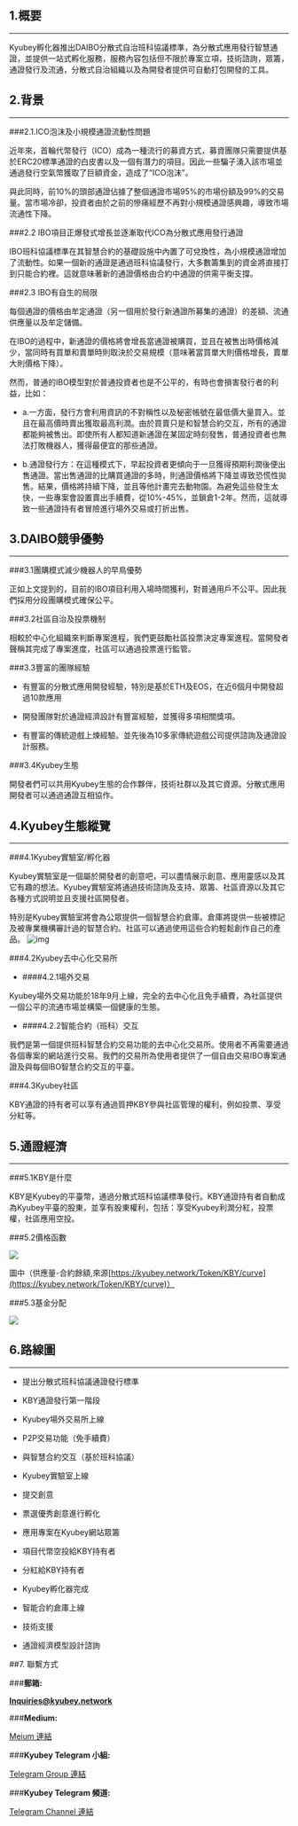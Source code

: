 **1.概要**
---
---
Kyubey孵化器推出DAIBO分散式自治班科協議標準，為分散式應用發行智慧通證，並提供一站式孵化服務，服務內容包括但不限於專案立項，技術諮詢，眾籌，通證發行及流通，分散式自治組織以及為開發者提供可自動打包開發的工具。

  

**2.背景**
---
---
###2.1.ICO泡沫及小規模通證流動性問題

近年來，首輪代幣發行（ICO）成為一種流行的募資方式，募資團隊只需要提供基於ERC20標準通證的白皮書以及一個有潛力的項目。因此一些騙子湧入該市場並通過發行空氣幣獲取了巨額資金，造成了“ICO泡沫”。

與此同時，前10%的頭部通證佔據了整個通證市場95%的市場份額及99%的交易量。當市場冷卻，投資者由於之前的慘痛經歷不再對小規模通證感興趣，導致市場流通性下降。

  

###2.2  IBO項目正爆發式增長並逐漸取代ICO為分散式應用發行通證

IBO班科協議標準在其智慧合約的基礎設施中內置了可兌換性，為小規模通證增加了流動性。如果一個新的通證是通過班科協議發行，大多數籌集到的資金將直接打到只能合約裡。這就意味著新的通證價格由合約中通證的供需平衡支撐。

  

###2.3 IBO有自生的局限

每個通證的價格由牟定通證（另一個用於發行新通證所募集的通證）的差額、流通供應量以及牟定儲備。

在IBO的過程中，新通證的價格將會增長當通證被購買，並且在被售出時價格減少，當同時有買單和賣單時則取決於交易規模（意味著當買單大則價格增長，賣單大則價格下降）。

然而，普通的IBO模型對於普通投資者也是不公平的，有時也會損害發行者的利益，比如：

* a.一方面，發行方會利用資訊的不對稱性以及秘密帳號在最低價大量買入。並且在最高價時賣出獲取最高利潤。由於買賣只是和智慧合約交互，所有的通證都能夠被售出。即使所有人都知道新通證在某固定時刻發售，普通投資者也無法打敗機器人，獲得最便宜的那些通證。

* b.通證發行方：在這種模式下，早起投資者更傾向于一旦獲得預期利潤後便出售通證。當出售通證的比購買通證的多時，則通證價格將下降並導致恐慌性拋售。結果，價格將持續下降，並且等他計畫完去動物園。為避免這些發生太快，一些專案會設置賣出手續費，從10%-45%，並鎖倉1-2年。然而，這就導致一些通證持有者冒險進行場外交易或打折出售。

  

**3.DAIBO競爭優勢**
---
---

###3.1團購模式減少機器人的早鳥優勢

正如上文提到的，目前的IBO項目利用入場時間獲利，對普通用戶不公平。因此我們採用分段團購模式確保公平。

  

###3.2社區自治及投票機制

相較於中心化組織來判斷專案進程，我們更鼓勵社區投票決定專案進程。當開發者聲稱其完成了專案進度，社區可以通過投票進行監管。

  

###3.3豐富的團隊經驗

*   有豐富的分散式應用開發經驗，特別是基於ETH及EOS，在近6個月中開發超過10款應用
    

*   開發團隊對於通證經濟設計有豐富經驗，並獲得多項相關獎項。
    

*   有豐富的傳統遊戲上煉經驗。並先後為10多家傳統遊戲公司提供諮詢及通證設計服務。
    

###3.4Kyubey生態

開發者們可以共用Kyubey生態的合作夥伴，技術社群以及其它資源。分散式應用開發者可以通過通證互相協作。

  

**4.Kyubey生態縱覽**
---
---
###4.1Kyubey實驗室/孵化器

Kyubey實驗室是一個屬於開發者的創意吧，可以盡情展示創意、應用靈感以及其它有趣的想法。Kyubey實驗室將通過技術諮詢及支持、眾籌、社區資源以及其它各種方式説明並且支援社區開發者。

特別是Kyubey實驗室將會為公眾提供一個智慧合約倉庫。倉庫將提供一些被標記及被專業機構審計過的智慧合約。社區可以通過使用這些合約輕鬆創作自己的產品。
![img](/token_assets/KBY/images/KBY_1_EN.png)
  

###4.2Kyubey去中心化交易所

* ####4.2.1場外交易

Kyubey場外交易功能於18年9月上線，完全的去中心化且免手續費，為社區提供一個公平的流通市場並構築一個健康的生態。

  

* ####4.2.2智能合約（班科）交互

我們是第一個提供班科智慧合約交易功能的去中心化交易所。使用者不再需要通過各個專案的網站進行交易。我們的交易所為使用者提供了一個自由交易IBO專案通證及與每個IBO智慧合約交互的平臺。

  

###4.3Kyubey社區

KBY通證的持有者可以享有通過質押KBY參與社區管理的權利，例如投票、享受分紅等。

  

**5.通證經濟**
---
---
###5.1KBY是什麼

KBY是Kyubey的平臺幣，通過分散式班科協議標準發行。KBY通證持有者自動成為Kyubey平臺的股東，並享有股東權利，包括：享受Kyubey利潤分紅，投票權，社區應用空投。

###5.2價格函數

![](https://i.loli.net/2018/11/01/5bdb06784b81b.png)

圖中（供應量-合約餘額,來源[https://kyubey.network/Token/KBY/curve](https://kyubey.network/Token/KBY/curve)）

###5.3基金分配

![](https://i.loli.net/2018/11/04/5bde414344e47.png)

**6.路線圖**
---
---
*  提出分散式班科協議通證發行標準

*  KBY通證發行第一階段

*  Kyubey場外交易所上線

  * P2P交易功能（免手續費）

  * 與智慧合約交互（基於班科協議）

*  Kyubey實驗室上線

*  提交創意

*  票選優秀創意進行孵化

*  應用專案在Kyubey網站眾籌

  * 項目代幣空投給KBY持有者

  * 分紅給KBY持有者

*  Kyubey孵化器完成

  * 智能合約倉庫上線

  * 技術支援

  * 通證經濟模型設計諮詢

##7.  聯繫方式
    

###**郵箱:**

**Inquiries@kyubey.network**

###**Medium:**

[Meium 連結](https://medium.com/@kyubeynetwork/)

###**Kyubey Telegram 小組:**

[Telegram Group 連結](https://t.me/Kyubey_Network)

###**Kyubey Telegram 頻道:**

[Telegram Channel 連結](https://t.me/Kyubey\_Network\_Announcement)


